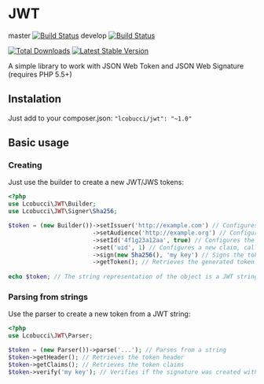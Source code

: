 # JWT

master [![Build Status](https://secure.travis-ci.org/lcobucci/jwt.png?branch=master)](http://travis-ci.org/#!/lcobucci/jwt)
develop [![Build Status](https://secure.travis-ci.org/lcobucci/jwt.png?branch=develop)](http://travis-ci.org/#!/lcobucci/jwt)

[![Total Downloads](https://poser.pugx.org/lcobucci/jwt/downloads.png)](https://packagist.org/packages/lcobucci/jwt)
[![Latest Stable Version](https://poser.pugx.org/lcobucci/jwt/v/stable.png)](https://packagist.org/packages/lcobucci/jwt)

A simple library to work with JSON Web Token and JSON Web Signature (requires PHP 5.5+)

## Instalation

Just add to your composer.json: ```"lcobucci/jwt": "~1.0"```

## Basic usage

### Creating

Just use the builder to create a new JWT/JWS tokens:

```php
<?php
use Lcobucci\JWT\Builder;
use Lcobucci\JWT\Signer\Sha256;

$token = (new Builder())->setIssuer('http://example.com') // Configures the issuer (iss claim)
                        ->setAudience('http://example.org') // Configures the audience (aud claim)
                        ->setId('4f1g23a12aa', true) // Configures the id (jti claim), replicating as a header item
                        ->set('uid', 1) // Configures a new claim, called "uid"
                        ->sign(new Sha256(), 'my key') // Signs the token with HS256 using "my key" as key
                        ->getToken(); // Retrieves the generated token
                        
echo $token; // The string representation of the object is a JWT string (pretty easy, right?)
```
### Parsing from strings

Use the parser to create a new token from a JWT string:

```php
<?php
use Lcobucci\JWT\Parser;

$token = (new Parser())->parse('...'); // Parses from a string
$token->getHeader(); // Retrieves the token header
$token->getClaims(); // Retrieves the token claims
$token->verify('my key'); // Verifies if the signature was created with given key (if token is signed)
```
